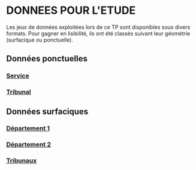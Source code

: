 # DONNEES POUR L'ETUDE

Les jeux de données exploitées lors de ce TP sont disponibles sous divers formats.
Pour gagner en lisibilité, ils ont été classés suivant leur géométrie (surfacique ou ponctuelle).

## Données ponctuelles

### [Service](https://github.com/pascalpvk/AnalyseSpatialeENSG/tree/main/DONNEES/anaspa_service)
### [Tribunal](https://github.com/pascalpvk/AnalyseSpatialeENSG/tree/main/DONNEES/anaspa_tribunal)


## Données surfaciques

### [Département 1](https://github.com/pascalpvk/AnalyseSpatialeENSG/tree/main/DONNEES/anaspa_dep)
### [Département 2](https://github.com/pascalpvk/AnalyseSpatialeENSG/tree/main/DONNEES/DEPARTEMENT)
### [Tribunaux](https://github.com/pascalpvk/AnalyseSpatialeENSG/tree/main/DONNEES/TJ)
